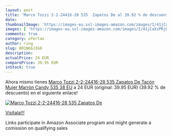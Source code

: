 ```yaml
---
layout: post
title: 'Marco Tozzi 2-2-24416-28 535  Zapatos De al 39.92 % de descuento'
date: 
thumbnailImage: 'https://images-eu.ssl-images-amazon.com/images/I/41jCaXzPRjL._SL200_.jpg'
images: [ 'https://images-eu.ssl-images-amazon.com/images/I/41jCaXzPRjL._SL200_.jpg' ]
comments: true
category: ofertas
author: ring
slug: B01N66J3G0
description:
actualPrice: 24 EUR
comparePrice: 39.95 EUR
inStock: true
---
```


Ahora mismo tienes [Marco Tozzi 2-2-24416-28 535  Zapatos De Tacón Mujer  Marrón  Candy 535   38 EU](https://www.amazon.es/dp/B01N66J3G0/?tag=tolees-21) a 24 EUR (original: 39.95 EUR) (39.92 %  de descuento) en el siguiente enlace!

[![Marco Tozzi 2-2-24416-28 535  Zapatos De](https://images-eu.ssl-images-amazon.com/images/I/41jCaXzPRjL._SL200_.jpg)](https://www.amazon.es/dp/B01N66J3G0/?tag=tolees-21)

[Visítala!!!](https://www.amazon.es/dp/B01N66J3G0/?tag=tolees-21)

Links participate in Amazon Associate program and might generate a comission on qualifying sales
